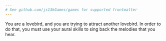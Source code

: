 ```yaml
---
# See github.com/js13kGames/games for supported frontmatter
---
```

You are a lovebird, and you are trying to attract another lovebird. In order to do that, you must use your aural skills to sing back the melodies that you hear.